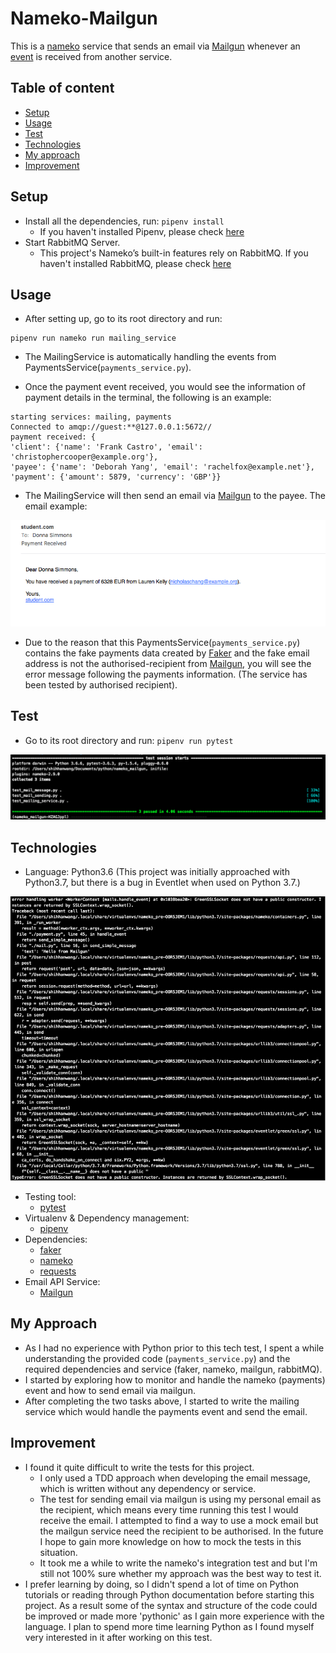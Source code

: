 Nameko-Mailgun
======================

This is a [nameko](https://nameko.readthedocs.org) service that sends an email via [Mailgun](https://mailgun.com) whenever an [event](http://nameko.readthedocs.org/en/latest/built_in_extensions.html#events-pub-sub) is received from another service.

## Table of content

- [Setup](#setup)
- [Usage](#usage)
- [Test](#test)
- [Technologies](#technologies)
- [My approach](#my-approach)
- [Improvement](#improvement)

## Setup

- Install all the dependencies, run: `pipenv install`
    - If you haven't installed Pipenv, please check [here](https://docs.pipenv.org/)
- Start RabbitMQ Server.
    - This project's Nameko’s built-in features rely on RabbitMQ. If you haven't installed RabbitMQ, please check [here](https://www.rabbitmq.com/download.html)

## Usage

- After setting up, go to its root directory and run:

```
pipenv run nameko run mailing_service
```
- The MailingService is automatically handling the events from PaymentsService(`payments_service.py`).

- Once the payment event received, you would see the information of payment details in the terminal, the following is an example:

```
starting services: mailing, payments
Connected to amqp://guest:**@127.0.0.1:5672//
payment received: {
'client': {'name': 'Frank Castro', 'email': 'christophercooper@example.org'},
'payee': {'name': 'Deborah Yang', 'email': 'rachelfox@example.net'},
'payment': {'amount': 5879, 'currency': 'GBP'}}
```
- The MailingService will then send an email via [Mailgun](https://mailgun.com) to the payee. The email example:

![email_sample](/screenshot/email_sample.png)

- Due to the reason that this PaymentsService(`payments_service.py`) contains the fake payments data created by [Faker](https://faker.readthedocs.io) and the fake email address is not the authorised-recipient from [Mailgun](https://mailgun.com), you will see the error message following the payments information. (The service has been tested by authorised recipient).

## Test

- Go to its root directory and run: `pipenv run pytest`

![pytest](/screenshot/pytest.png)

## Technologies

- Language: Python3.6
(This project was initially approached with Python3.7, but there is a bug in Eventlet when used on Python 3.7.)

![py3.7_eventlet_bug](/screenshot/py3.7_eventlet_bug.png)

- Testing tool:
   - [pytest](https://docs.pytest.org/en/latest/)
- Virtualenv & Dependency management:
   - [pipenv]((https://docs.pipenv.org/))
- Dependencies:
   - [faker](https://faker.readthedocs.io)
   - [nameko](https://nameko.readthedocs.org)
   - [requests](http://docs.python-requests.org/en/master/)
- Email API Service:
   - [Mailgun](https://mailgun.com)

## My Approach

- As I had no experience with Python prior to this tech test, I spent a while understanding the provided code (`payments_service.py`) and the required dependencies and service (faker, nameko, mailgun, rabbitMQ).
- I started by exploring how to monitor and handle the nameko (payments) event and how to send email via mailgun.
- After completing the two tasks above, I started to write the mailing service which would handle the payments event and send the email.

## Improvement

- I found it quite difficult to write the tests for this project.
   - I only used a TDD approach when developing the email message, which is written without any dependency or service.
   - The test for sending email via mailgun is using my personal email as the recipient, which means every time running this test I would receive the email. I attempted to find a way to use a mock email but the mailgun service need the recipient to be authorised. In the future I hope to gain more knowledge on how to mock the tests in this situation.
   - It took me a while to write the nameko's integration test and but I'm still not 100% sure whether my approach was the best way to test it.
- I prefer learning by doing, so I didn't spend a lot of time on Python tutorials or reading through Python documentation before starting this project. As a result some of the syntax and structure of the code could be improved or made more 'pythonic' as I gain more experience with the language. I plan to spend more time learning Python as I found myself very interested in it after working on this test.
